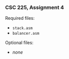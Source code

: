 ### CSC 225, Assignment 4

Required files:
  * `stack.asm`
  * `balancer.asm`

Optional files:
  * _none_
